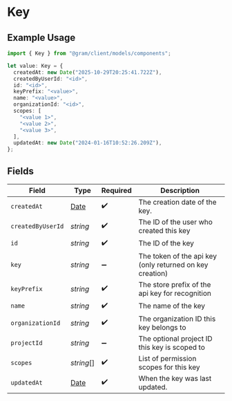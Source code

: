 # Key

## Example Usage

```typescript
import { Key } from "@gram/client/models/components";

let value: Key = {
  createdAt: new Date("2025-10-29T20:25:41.722Z"),
  createdByUserId: "<id>",
  id: "<id>",
  keyPrefix: "<value>",
  name: "<value>",
  organizationId: "<id>",
  scopes: [
    "<value 1>",
    "<value 2>",
    "<value 3>",
  ],
  updatedAt: new Date("2024-01-16T10:52:26.209Z"),
};
```

## Fields

| Field                                                                                         | Type                                                                                          | Required                                                                                      | Description                                                                                   |
| --------------------------------------------------------------------------------------------- | --------------------------------------------------------------------------------------------- | --------------------------------------------------------------------------------------------- | --------------------------------------------------------------------------------------------- |
| `createdAt`                                                                                   | [Date](https://developer.mozilla.org/en-US/docs/Web/JavaScript/Reference/Global_Objects/Date) | :heavy_check_mark:                                                                            | The creation date of the key.                                                                 |
| `createdByUserId`                                                                             | *string*                                                                                      | :heavy_check_mark:                                                                            | The ID of the user who created this key                                                       |
| `id`                                                                                          | *string*                                                                                      | :heavy_check_mark:                                                                            | The ID of the key                                                                             |
| `key`                                                                                         | *string*                                                                                      | :heavy_minus_sign:                                                                            | The token of the api key (only returned on key creation)                                      |
| `keyPrefix`                                                                                   | *string*                                                                                      | :heavy_check_mark:                                                                            | The store prefix of the api key for recognition                                               |
| `name`                                                                                        | *string*                                                                                      | :heavy_check_mark:                                                                            | The name of the key                                                                           |
| `organizationId`                                                                              | *string*                                                                                      | :heavy_check_mark:                                                                            | The organization ID this key belongs to                                                       |
| `projectId`                                                                                   | *string*                                                                                      | :heavy_minus_sign:                                                                            | The optional project ID this key is scoped to                                                 |
| `scopes`                                                                                      | *string*[]                                                                                    | :heavy_check_mark:                                                                            | List of permission scopes for this key                                                        |
| `updatedAt`                                                                                   | [Date](https://developer.mozilla.org/en-US/docs/Web/JavaScript/Reference/Global_Objects/Date) | :heavy_check_mark:                                                                            | When the key was last updated.                                                                |